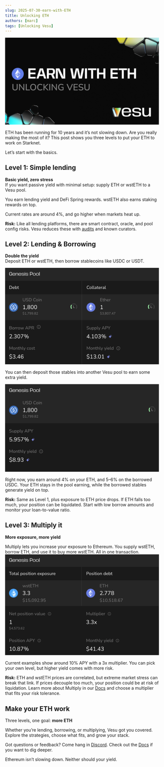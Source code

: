 ```yaml
---
slug: 2025-07-30-earn-with-ETH
title: Unlocking ETH
authors: [marc]
tags: [Unlocking Vesu]
---
```


![Earn with ETH](earn-with-ETH.png)

ETH has been running for 10 years and it’s not slowing down.
Are you really making the most of it?
This post shows you three levels to put your ETH to work on Starknet.

Let’s start with the basics.

## Level 1: Simple lending
**Basic yield, zero stress**  
If you want passive yield with minimal setup: supply ETH or wstETH to a Vesu pool.

You earn lending yield and DeFi Spring rewards. wstETH also earns staking rewards on top.

Current rates are around 4%, and go higher when markets heat up.

**Risk:** Like all lending platforms, there are smart contract, oracle, and pool config risks. Vesu reduces these with [audits](https://docs.vesu.xyz/security/security-basics) and known curators.

## Level 2: Lending & Borrowing
**Double the yield**  
Deposit ETH or wstETH, then borrow stablecoins like USDC or USDT.

![Borrow USDC with your ETH collateral](borrow-usdc.png)

You can then deposit those stables into another Vesu pool to earn some extra yield.

![Earn with your USDC](usdc-yield.png)

Right now, you earn around 4% on your ETH, and 5–6% on the borrowed USDC.
Your ETH stays in the pool earning, while the borrowed stables generate yield on top.

**Risk:** Same as Level 1, plus exposure to ETH price drops.
If ETH falls too much, your position can be liquidated. Start with low borrow amounts and monitor your loan-to-value ratio.

## Level 3: Multiply it
**More exposure, more yield**  

Multiply lets you increase your exposure to Ethereum.
You supply wstETH, borrow ETH, and use it to buy more wstETH. All in one transaction.
![Multiply your wstETH](multiply-wstETH.png)

Current examples show around 10% APY with a 3x multiplier. You can pick your own level, but higher yield comes with more risk.

**Risk:** ETH and wstETH prices are correlated, but extreme market stress can break that link.
If prices decouple too much, your position could be at risk of liquidation.
Learn more about Multiply in our [Docs](https://docs.vesu.xyz/user-guides/multiply-risks) and choose a multiplier that fits your risk tolerance.

## Make your ETH work

Three levels, one goal: **more ETH**

Whether you’re lending, borrowing, or multiplying, Vesu got you covered.
Explore the strategies, choose what fits, and grow your stack.

Got questions or feedback? Come hang in [Discord](https://discord.gg/g9ahVeyp).
Check out the [Docs](https://docs.vesu.xyz/user-guides) if you want to dig deeper.

Ethereum isn’t slowing down. Neither should your yield.